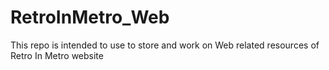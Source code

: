 # RetroInMetro_Web
This repo is intended to use to store and work on Web related resources of Retro In Metro website
